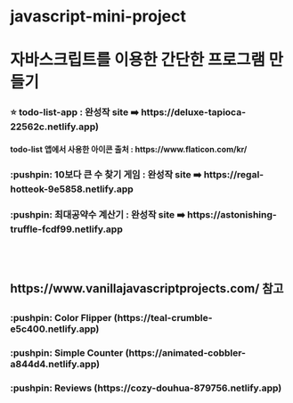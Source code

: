 # javascript-mini-project
<h1>자바스크립트를 이용한 간단한 프로그램 만들기</h1>

<h3>⭐ todo-list-app : 완성작 site ➡️ https://deluxe-tapioca-22562c.netlify.app)</h3>
<h4> todo-list 앱에서 사용한 아이콘 출처 : https://www.flaticon.com/kr/ </h3>

<h3>:pushpin: 10보다 큰 수 찾기 게임 : 완성작 site ➡️ https://regal-hotteok-9e5858.netlify.app</h3>

<h3>:pushpin: 최대공약수 계산기 : 완성작 site ➡️ https://astonishing-truffle-fcdf99.netlify.app</h3>
<br><br>

<h2><a>https://www.vanillajavascriptprojects.com/</a> 참고<h2>
<h3>:pushpin: Color Flipper (https://teal-crumble-e5c400.netlify.app)</h3>
<h3>:pushpin: Simple Counter (https://animated-cobbler-a844d4.netlify.app)</h3>
<h3>:pushpin: Reviews (https://cozy-douhua-879756.netlify.app)</h3>
